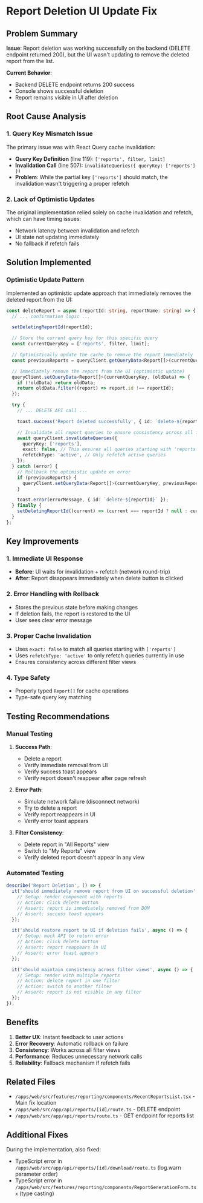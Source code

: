 # Report Deletion UI Update Fix

## Problem Summary

**Issue**: Report deletion was working successfully on the backend (DELETE endpoint returned 200), but the UI wasn't updating to remove the deleted report from the list.

**Current Behavior**:

- Backend DELETE endpoint returns 200 success
- Console shows successful deletion
- Report remains visible in UI after deletion

## Root Cause Analysis

### 1. Query Key Mismatch Issue

The primary issue was with React Query cache invalidation:

- **Query Key Definition** (line 119): `['reports', filter, limit]`
- **Invalidation Call** (line 507): `invalidateQueries({ queryKey: ['reports'] })`
- **Problem**: While the partial key `['reports']` should match, the invalidation wasn't triggering a proper refetch

### 2. Lack of Optimistic Updates

The original implementation relied solely on cache invalidation and refetch, which can have timing issues:

- Network latency between invalidation and refetch
- UI state not updating immediately
- No fallback if refetch fails

## Solution Implemented

### Optimistic Update Pattern

Implemented an optimistic update approach that immediately removes the deleted report from the UI:

```typescript
const deleteReport = async (reportId: string, reportName: string) => {
  // ... confirmation logic ...

  setDeletingReportId(reportId);

  // Store the current query key for this specific query
  const currentQueryKey = ['reports', filter, limit];

  // Optimistically update the cache to remove the report immediately
  const previousReports = queryClient.getQueryData<Report[]>(currentQueryKey);

  // Immediately remove the report from the UI (optimistic update)
  queryClient.setQueryData<Report[]>(currentQueryKey, (oldData) => {
    if (!oldData) return oldData;
    return oldData.filter((report) => report.id !== reportId);
  });

  try {
    // ... DELETE API call ...

    toast.success('Report deleted successfully', { id: `delete-${reportId}` });

    // Invalidate all report queries to ensure consistency across all filters
    await queryClient.invalidateQueries({
      queryKey: ['reports'],
      exact: false, // This ensures all queries starting with 'reports' are invalidated
      refetchType: 'active', // Only refetch active queries
    });
  } catch (error) {
    // Rollback the optimistic update on error
    if (previousReports) {
      queryClient.setQueryData<Report[]>(currentQueryKey, previousReports);
    }

    toast.error(errorMessage, { id: `delete-${reportId}` });
  } finally {
    setDeletingReportId((current) => (current === reportId ? null : current));
  }
};
```

## Key Improvements

### 1. Immediate UI Response

- **Before**: UI waits for invalidation + refetch (network round-trip)
- **After**: Report disappears immediately when delete button is clicked

### 2. Error Handling with Rollback

- Stores the previous state before making changes
- If deletion fails, the report is restored to the UI
- User sees clear error message

### 3. Proper Cache Invalidation

- Uses `exact: false` to match all queries starting with `['reports']`
- Uses `refetchType: 'active'` to only refetch queries currently in use
- Ensures consistency across different filter views

### 4. Type Safety

- Properly typed `Report[]` for cache operations
- Type-safe query key matching

## Testing Recommendations

### Manual Testing

1. **Success Path**:
   - Delete a report
   - Verify immediate removal from UI
   - Verify success toast appears
   - Verify report doesn't reappear after page refresh

2. **Error Path**:
   - Simulate network failure (disconnect network)
   - Try to delete a report
   - Verify report reappears in UI
   - Verify error toast appears

3. **Filter Consistency**:
   - Delete report in "All Reports" view
   - Switch to "My Reports" view
   - Verify deleted report doesn't appear in any view

### Automated Testing

```typescript
describe('Report Deletion', () => {
  it('should immediately remove report from UI on successful deletion', async () => {
    // Setup: render component with reports
    // Action: click delete button
    // Assert: report is immediately removed from DOM
    // Assert: success toast appears
  });

  it('should restore report to UI if deletion fails', async () => {
    // Setup: mock API to return error
    // Action: click delete button
    // Assert: report reappears in UI
    // Assert: error toast appears
  });

  it('should maintain consistency across filter views', async () => {
    // Setup: render with multiple reports
    // Action: delete report in one filter
    // Action: switch to another filter
    // Assert: report is not visible in any filter
  });
});
```

## Benefits

1. **Better UX**: Instant feedback to user actions
2. **Error Recovery**: Automatic rollback on failure
3. **Consistency**: Works across all filter views
4. **Performance**: Reduces unnecessary network calls
5. **Reliability**: Fallback mechanism if refetch fails

## Related Files

- `/apps/web/src/features/reporting/components/RecentReportsList.tsx` - Main fix location
- `/apps/web/src/app/api/reports/[id]/route.ts` - DELETE endpoint
- `/apps/web/src/app/api/reports/route.ts` - GET endpoint for reports list

## Additional Fixes

During the implementation, also fixed:

- TypeScript error in `/apps/web/src/app/api/reports/[id]/download/route.ts` (log.warn parameter order)
- TypeScript error in `/apps/web/src/features/reporting/components/ReportGenerationForm.tsx` (type casting)
